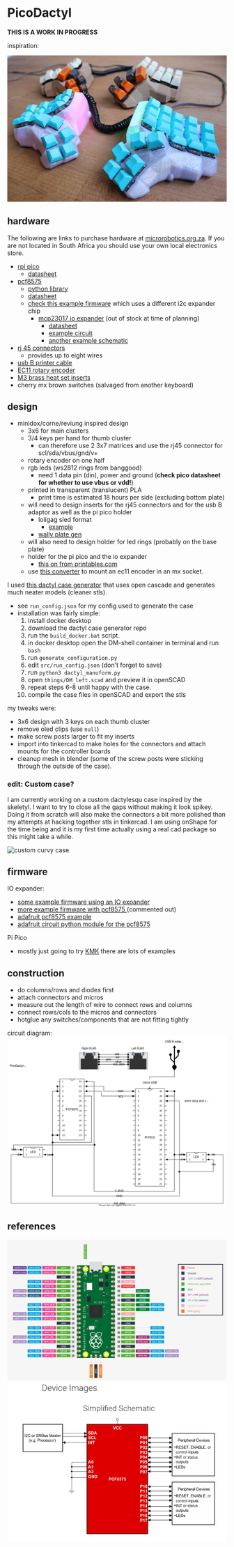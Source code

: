 # PicoDactyl

**THIS IS A WORK IN PROGRESS**

inspiration:

![inpiration](./dactyl.jpg)

## hardware

The following are links to purchase hardware at [microrobotics.org.za](https://microrobotics.org.za).
If you are not located in South Africa you should use your own local electronics store.

- [rpi pico](https://www.robotics.org.za/PI-PICO)
  - [datasheet](https://datasheets.raspberrypi.com/pico/pico-datasheet.pdf)
- [pcf8575](https://www.robotics.org.za/PCF8575-MOD)
  - [python library](https://pypi.org/project/pcf8575/)
  - [datasheet](https://www.ti.com/product/PCF8575)
  - [check this example firmware](https://github.com/KMKfw/kmk_firmware/blob/74fa1fb52e41b95c1df9047e1ffff39001bb67e6/user_keymaps/dzervas/lab68.py) which uses a different i2c expander chip
    - [mcp23017 io expander](https://www.robotics.org.za/MCP23017-DIPo) (out of stock at time of planning)
      - [datasheet](https://ww1.microchip.com/downloads/en/devicedoc/20001952c.pdf)
      - [example circuit](https://www.best-microcontroller-projects.com/mcp23017.html)
      - [another example schematic](https://cdn-learn.adafruit.com/assets/assets/000/036/490/original/lcds___displays_schem.png?1476373463)
- [rj 45 connectors](https://www.robotics.org.za/RJ45-CON-PCB)
  - provides up to eight wires
- [usb B printer cable](https://www.robotics.org.za/PAN-USBB-MUSB)
- [EC11 rotary encoder](https://www.robotics.org.za/EC11-VER-20)
- [M3 brass heat set inserts](https://www.robotics.org.za/SUL-M3-20)
- cherry mx brown switches (salvaged from another keyboard)

## design

- minidox/corne/reviung inspired design
  - 3x6 for main clusters
  - 3/4 keys per hand for thumb cluster
    - can therefore use 2 3x7 matrices and use the rj45 connector for scl/sda/vbus/gnd/v+
  - rotary encoder on one half
  - rgb leds (ws2812 rings from banggood)
    - need 1 data pin (din), power and ground (**check pico datasheet for whether to use vbus or vdd!**)
  - printed in transparent (translucent) PLA
    - print time is estimated 18 hours per side (excluding bottom plate)
  - will need to design inserts for the rj45 connectors and for the usb B adaptor as well as the pi pico holder
    - loligag sled format
      - [example](https://www.printables.com/model/152130-dactyl-maniform-pro-micro-v2-type-c-sled)
    - [wally plate gen](https://www.thingiverse.com/thing:47956/files)
  - will also need to design holder for led rings (probably on the base plate)
  - holder for the pi pico and the io expander
    - [this on from printables.com](https://www.printables.com/model/106736-raspberry-pi-pico-spacer-standoff)
  - use [this converter](https://www.thingiverse.com/thing:3770166) to mount an ec11 encoder in an mx socket.

I used [this dactyl case generator](https://github.com/joshreve/dactyl-keyboard) that uses open cascade and generates much neater models (cleaner stls).

- see ``run_config.json`` for my config used to generate the case
- installation was fairly simple:
  1. install docker desktop
  2. download the dactyl case generator repo
  3. run the ``build_docker.bat`` script.
  4. in docker desktop open the DM-shell container in terminal and run ``bash``
  5. run ``generate_configuration.py``
  6. edit ``src/run_config.json`` (don't forget to save)
  7. run ``python3 dactyl_manuform.py``
  8. open ``things/DM_left.scad`` and preview it in openSCAD
  9. repeat steps 6-8 until happy with the case.
  10. compile the case files in openSCAD and export the stls

my tweaks were:

- 3x6 design with 3 keys on each thumb cluster
- remove oled clips (use ``null``)
- make screw posts larger to fit my inserts
- import into tinkercad to make holes for the connectors and attach mounts for the controller boards
- cleanup mesh in blender (some of the screw posts were sticking through the outside of the case).

### **edit**: Custom case?

I am currently working on a custom dactylesqu case inspired by the skeletyl. I want to try to close all the gaps without making it look spikey.
Doing it from scratch will also make the connectors a bit more polished than my attempts at hacking together stls in tinkercad.
I am using onShape for the time being and it is my first time actually using a real cad package so this might take a while.

![custom curvy case](https://user-images.githubusercontent.com/78508907/200520518-5362a0e3-d372-4dba-8b42-34cc887bba1f.png)

## firmware

IO expander:

- [some example firmware using an IO expander](https://github.com/KMKfw/kmk_firmware/blob/74fa1fb52e41b95c1df9047e1ffff39001bb67e6/user_keymaps/dzervas/lab68.py)
- [more example firmware with pcf8575 ](https://github.com/kevin-nel/PyOledukey/blob/master/CircuitPython/kb.py)(commented out)
- [adafruit pcf8575 example](https://learn.adafruit.com/adafruit-pcf8575/overview)
- [adafruit circuit python module for the pcf8575](https://github.com/adafruit/Adafruit_CircuitPython_MCP230xx)

Pi Pico

- mostly just going to try [KMK](https://github.com/KMKfw/kmk_firmware) there are lots of examples

## construction

- do columns/rows and diodes first
- attach connectors and micros
- measure out the length of wire to connect rows and columns
- connect rows/cols to the micros and connectors
- hotglue any switches/components that are not fitting tightly

circuit diagram:
![circuit](./circuit.drawio.svg)

## references

![pico pinout](./pico-pinout.png)
![io expander pinout](./io-expander-circuit.png)
